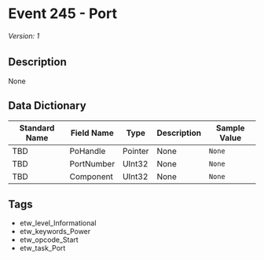 # Event 245 - Port
###### Version: 1

## Description
None

## Data Dictionary
|Standard Name|Field Name|Type|Description|Sample Value|
|---|---|---|---|---|
|TBD|PoHandle|Pointer|None|`None`|
|TBD|PortNumber|UInt32|None|`None`|
|TBD|Component|UInt32|None|`None`|

## Tags
* etw_level_Informational
* etw_keywords_Power
* etw_opcode_Start
* etw_task_Port